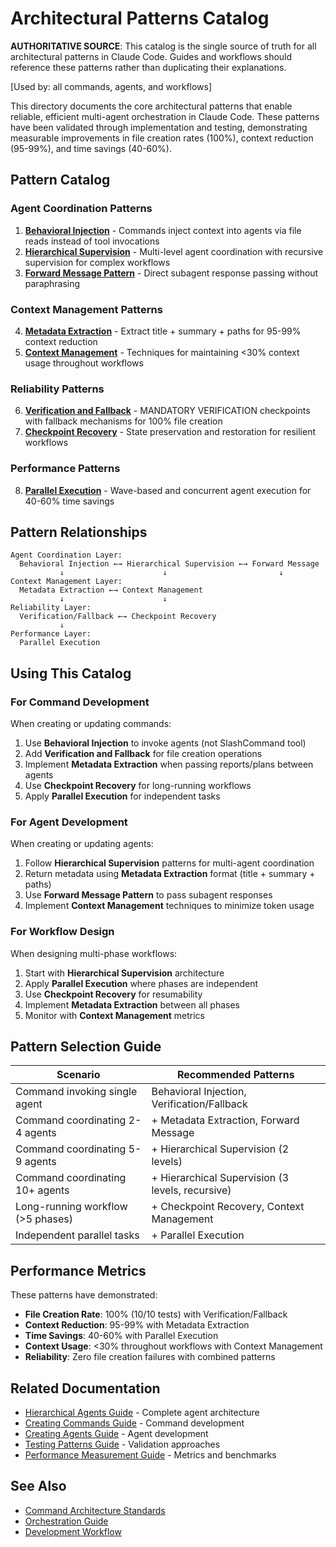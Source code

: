 # Architectural Patterns Catalog

**AUTHORITATIVE SOURCE**: This catalog is the single source of truth for all architectural patterns in Claude Code. Guides and workflows should reference these patterns rather than duplicating their explanations.

[Used by: all commands, agents, and workflows]

This directory documents the core architectural patterns that enable reliable, efficient multi-agent orchestration in Claude Code. These patterns have been validated through implementation and testing, demonstrating measurable improvements in file creation rates (100%), context reduction (95-99%), and time savings (40-60%).

## Pattern Catalog

### Agent Coordination Patterns

1. **[Behavioral Injection](./behavioral-injection.md)** - Commands inject context into agents via file reads instead of tool invocations
2. **[Hierarchical Supervision](./hierarchical-supervision.md)** - Multi-level agent coordination with recursive supervision for complex workflows
3. **[Forward Message Pattern](./forward-message.md)** - Direct subagent response passing without paraphrasing

### Context Management Patterns

4. **[Metadata Extraction](./metadata-extraction.md)** - Extract title + summary + paths for 95-99% context reduction
5. **[Context Management](./context-management.md)** - Techniques for maintaining <30% context usage throughout workflows

### Reliability Patterns

6. **[Verification and Fallback](./verification-fallback.md)** - MANDATORY VERIFICATION checkpoints with fallback mechanisms for 100% file creation
7. **[Checkpoint Recovery](./checkpoint-recovery.md)** - State preservation and restoration for resilient workflows

### Performance Patterns

8. **[Parallel Execution](./parallel-execution.md)** - Wave-based and concurrent agent execution for 40-60% time savings

## Pattern Relationships

```
Agent Coordination Layer:
  Behavioral Injection ←→ Hierarchical Supervision ←→ Forward Message
           ↓                      ↓                         ↓
Context Management Layer:
  Metadata Extraction ←→ Context Management
           ↓                      ↓
Reliability Layer:
  Verification/Fallback ←→ Checkpoint Recovery
           ↓
Performance Layer:
  Parallel Execution
```

## Using This Catalog

### For Command Development
When creating or updating commands:
1. Use **Behavioral Injection** to invoke agents (not SlashCommand tool)
2. Add **Verification and Fallback** for file creation operations
3. Implement **Metadata Extraction** when passing reports/plans between agents
4. Use **Checkpoint Recovery** for long-running workflows
5. Apply **Parallel Execution** for independent tasks

### For Agent Development
When creating or updating agents:
1. Follow **Hierarchical Supervision** patterns for multi-agent coordination
2. Return metadata using **Metadata Extraction** format (title + summary + paths)
3. Use **Forward Message Pattern** to pass subagent responses
4. Implement **Context Management** techniques to minimize token usage

### For Workflow Design
When designing multi-phase workflows:
1. Start with **Hierarchical Supervision** architecture
2. Apply **Parallel Execution** where phases are independent
3. Use **Checkpoint Recovery** for resumability
4. Implement **Metadata Extraction** between all phases
5. Monitor with **Context Management** metrics

## Pattern Selection Guide

| Scenario | Recommended Patterns |
|----------|---------------------|
| Command invoking single agent | Behavioral Injection, Verification/Fallback |
| Command coordinating 2-4 agents | + Metadata Extraction, Forward Message |
| Command coordinating 5-9 agents | + Hierarchical Supervision (2 levels) |
| Command coordinating 10+ agents | + Hierarchical Supervision (3 levels, recursive) |
| Long-running workflow (>5 phases) | + Checkpoint Recovery, Context Management |
| Independent parallel tasks | + Parallel Execution |

## Performance Metrics

These patterns have demonstrated:
- **File Creation Rate**: 100% (10/10 tests) with Verification/Fallback
- **Context Reduction**: 95-99% with Metadata Extraction
- **Time Savings**: 40-60% with Parallel Execution
- **Context Usage**: <30% throughout workflows with Context Management
- **Reliability**: Zero file creation failures with combined patterns

## Related Documentation

- [Hierarchical Agents Guide](../hierarchical-agents.md) - Complete agent architecture
- [Creating Commands Guide](../../guides/creating-commands.md) - Command development
- [Creating Agents Guide](../../guides/creating-agents.md) - Agent development
- [Testing Patterns Guide](../../guides/testing-patterns.md) - Validation approaches
- [Performance Measurement Guide](../../guides/performance-measurement.md) - Metrics and benchmarks

## See Also

- [Command Architecture Standards](../../reference/command-architecture-standards.md)
- [Orchestration Guide](../../workflows/orchestration-guide.md)
- [Development Workflow](../development-workflow.md)

